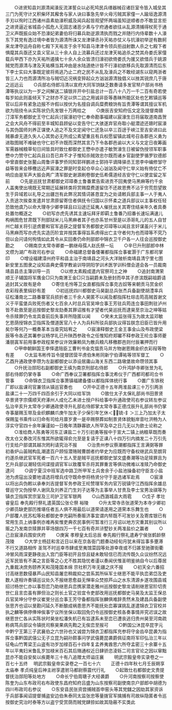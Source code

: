 <!-- { "loadSidebar": true } -->
　　○进贤知县刘源清闻濠反流涕誓众以必死鸠民兵缮器械召诸巨室令皆入城垒其三门为死守计又积柴环其廨舍与家人诀曰事急先举火毋污贼其家僮一人踰垣逸源清手刃以徇时江西诸州县素劫濠积威及闻兵起皆观望怀两端虽知逆顺者亦不敢显言拒之进贤逼近省城县小孤危人无固志诸恶少素与宁府通者欲往从乱源清捕得杖死于通卫义声既振众始不恐濠妃弟妻伯将归募兵助逆源清执而戮之并随行内侍辈数十人濠东下其党有逸过境中者皆为源清所诛又龙津驿丞孙天祐亦仗义与抗濠初举逆有数舸来龙津夺运舟自称七殿下天祐言于余干知县马津津令领兵拒战射数人杀之七殿下者惧麾其兵亟还又袁义官从三十余人自上流募兵还过龙津天祐追杀之焚其舟娄氏家僮载兵甲西下亦为天祐所遏擒七十余人余众皆溃归濠初欲倚娄氏为援又欲借兵于姚源贼党而源清与津及天祐横当其冲由是水陆道绝计皆不行濠初欲移兵先取源清而后东下李士实曰大事既定彼将焉逃乃止二府之民不从乱及濠兵之不敢经湖东以窥两浙者皆三人力也而源清所冶与贼切近况祸变猝起众方汹汹源清独倡义以挫其锐庶几于唐之巡远云
　　○兵部右侍郎冯清以宣府大同军饷缺乏数奏请多发官帑户部尚书杨潭等执议以为一岁之间解送二镇银并开中引盐总计一百八十八万一千二百有奇若使每岁如此则虽倾天下之财亦不足以供二边之用诚非臣等愚昧所能区处也乞敕镇巡等官以后非有紧急边报不许假以按伏为名擅自调兵糜费粮饷有旨责潭等谓其擅议军机欲为阻挠令从实陈状仍先发银十万两给之
　　○庚辰吉安知府伍文定及提督南赣汀漳军务都御史王守仁起兵讨宸濠初守仁奉命勘事福建以宸濠生日将届取道南昌贺之会大风舟不得前至丰城知县顾佖以变告守仁大骇遂弃官舟取小艇潜迹还赣时宸濠与其伪国师刘养正谋使人追之不及文定闻守仁还急以卒三百迓于峡江至吉安进曰此贼暴虐无道久失人心其势必无所成公素望重且有兵权愿留镇此城号召各郡邑义勇为进取图贼不难破也守仁初不许既而深然其言乃下令各郡邑谕以大义与文定日夜筹画军需器械粮草旬日间皆具时致仕都御史王懋中亦遣子敏贺濠生日被留伪授领军职事懋中力赞守仁起兵且曰吾已弃不才子惟知杀贼效忠尔既而诸乡官副使罗循罗钦德郎中曾直御史张鳌山周鲁评事罗侨同知郭祥鹏进士郭持平谪降驿丞王思李中编修邹守益等皆来会移檄远近声宸濠之罪是时变起仓卒众心汹汹及闻守仁举义始有倚仗亡不响应由是军声大振会两广清军御史谢源刷卷御史伍希儒道经吉安守仁以便宜留之军前
　　○先是巡抚甘肃都御史邓璋奏土鲁番累告索进贡不回夷使马黑麻等约千余人盖夷使出境既无常期迁延展转类将赏赐糜费遂留住不还故恩赉不沾于穷荒怨望致生于异域若以礼导之出疆岂有此弊况其情词甚恳宜为之处请敕兵部主事一人于夷人入贡途次挨查发遣并甘肃原留寄住者俱抚令归国以示怀柔之道兵部议以主事权任轻恐致他虞乃以命大理寺少卿李铎且曰沿途迁延夷人催抚出关其寄住结亲年久者具奏处置勿概逐之
　　○初写亦虎先诱其主速坛拜牙即羁土鲁番乃招番长速坛满速儿构祸图危甘肃既下刑部狱米儿马黑麻者其子也亦系甘州至是以添哥癿儿的五人自甘州亡越关将引逆虏要和官军追获之提督军务都御史邓璋等以闻且言奸谋虽兴于米儿马黑麻而写亦虎先实造历阶宜并按其事得旨系虏得出亡主守者何为也而璋等不究乃但以会问请何徇情如此其令从实回奏仍命刑部郎中锦衣卫千户各一人往会巡按御史勘之
　　○赐南京太常寺卿娄一鹏继母孺人赵氏祭一坛
　　○辛巳升刑部郎中林文缵为湖广布政司右参议
　　○命福建总督备倭署都指挥佥事崔灏于广东都司掌印
　　○增设福建漳州府平和县主治于南靖县之河头大洋陂析南靖县清宁里七图新安里五图隶之设知县典史儒学教谕训导阴阳学训术医学训科僧会道会各一员裁南靖县县丞主簿训导一员
　　○以修太素殿成遣内官祭司土之神
　　○追封南渭荣顺王子辅国将军膺金□只为南渭王金□只当嗣爵未及册封而卒其子彦滨既嗣祖爵请追封其父故有是命
　　○寄住毛怜等卫女直都指挥佥事克古奴等来朝贡马赏金织衣彩叚表里绢钞有差
　　○初巡抚四川都御史马昊副总兵张杰兵备副使胡澧率兵征松潘南北二路番寨官兵损折者三千余人昊匿不以闻及都指挥杜琮击筠高贼首谢文义于平蛮堡兵败死伤者又七百余人时总兵官吴坤佥事王芳驻兵筠连佥事田荆驻泸州皆不赴救至是巡按御史黎龙劾奏其罪诏推有才望者代昊巡抚而逮昊至京治之坤等姑令杀赎罪仍令龙具查前后失事并所隐匿以闻
　　○癸未太监张得玉为故太监邓敏乞恩荫授锦衣卫指挥及僧道医官八十人为兵科所驳兵部执议得旨朕念旧臣已皆升用矣尔等何乃一概奏革本当查究姑宥之
　　○宸濠释御史王金王事金山及布政使梁辰等令各还其署参议杨学礼已升陕西参政令之任惟知府郑瓛不释参政王纶佥事师夔潘朋寘军前用事参政程杲参议许效廉赖凤为散兵粮凡移檄郡邑则付辰署押而行
　　○甲申朝鲜国王李怿遣陪臣工曹判书金克愊贡马并方物谢恩赐金织衣彩叚等物有差
　　○太监韦彬传旨令提督团营平虏伯朱彬同新宁伯谭祐等领军督工
　　○乙酉升通政使李瓒为左副都御史以添设居庸山海关东西二路墩堡故命瓒领其事
　　○升抚治郧阳右副都御史王缜为南京刑部右侍郎
　　○升鸿胪寺卿张昱为礼部右侍郎仍掌寺事
　　○命广西奉议卫署都指挥佥事沈希仪于广西都司都司佥书管事
　　○命锦衣卫指挥佥事萧镇福建备倭以都指挥体统行事
　　○置广东铁税厂即以盐课司官兼领从镇巡官奏也
　　○开中正德十五年两淮盐课三十万引两浙盐课二十一万四千四百余引于大同以给军饷
　　○致仕太子太保礼部尚书田景贤卒景贤字宗儒顺天府涿州人成化乙未进士授户科给事中升通政使司右参议转左参议弘治辛亥升太常寺少卿通政使寻升礼部右侍郎掌太常寺事正德戊辰升礼部尚书仍掌寺事屡赐玉带及金织麒麟爪庚午加太子少保引年乞休＜锍-釒＞三上乃加太子太保赐玺书乘传以归命有司给月廪岁隶一是卒赐祭葬如制景贤体貌魁岸音吐洪畅为人淳实守官四十余年廉谨如一日晚年清静寡欲人所罕及卒之日几无以为歛士论称之
　　○准给商人陈勇等河东正课盐二十万引初勇等报中于宣大二镇上纳粮草既而奏改太仓又奏改河东惟其所欲辄得俞允至是复请于正课八十四万引内摘发二十万引先行支给户部谓其越次罔利请究治不报
　　○治贵州参议蔡潮都指挥王言满弼等罪初香炉山苖贼构乱潮遣百户顾恒潜赂贼曹朗者约举史为应既而守备权继武兵至朗背约遂杀继武官军死者一百六十五人至是贼平巡抚都御史邹文盛奏潮等功足赎罪且为乞升兵部议潮轻信间谍擅调官军以致覆军杀将其罪重言等俱功微难以准赎乃命御史逮问
　　○调宁夏汉中班军选中路卫所甲军土兵舍余于小盐池操备初守臣言小盐池为虏寇出没要地请选将增兵戍守既命参将杨贤分守于是选诸军赴焉
　　○宸濠以将出兵伪敕以承奉刘吉提督军务参政王纶赞理军务内官万锐镇守江西指挥余雄总督巡守又伪授举人谢凤及刘养正门生刘子达等为主事举人甘贵及李士宝男汝祺等为镇衣卫指挥赏宗室及三司护卫官军银两
　　○山西潞城县大雨雹
　　○戊子  孝壮睿皇后  奉先殿行祭礼遣英国公张仑祭  裕陵
　　○升太常寺丞张道荣为本寺少卿初少卿员缺吏部历推堪任者五人俱不用最后以道荣请遂用之道荣本乐舞生也
　　○户部覆人抚苏松等处都御史李充嗣所奏赈济事宜谓内帑既不可发钞关及寄库银已有常用生员上纳事例亦难再矣惟吏典农民事例可暂准行三月诏以地方灾重其别议所以赈之乃发南京赎罪并草场银四万一千七百有奇并浒墅钞关两准盐价之赢者
　　○己丑宸濠兵围安庆府
　　○庚寅  孝穆皇太后忌辰  奉先殿行祭礼遣寿宁侯张鹤龄祭  茂陵
　　○大学士杨廷和言近日以来在京各衙门题奏动经旬月犹未得旨事多壅滞不行又道路相传  圣驾不时巡幸市肆或至夷馆菜园等处游幸夜或不归甚至驰骤街衢冲冒风雨深更静夜出入宫门臣等初开且惊且疑未敢轻信已而流传既久众议纷然况远近军民皆有不美之言臣等之心尤不胜其隐忧者谨以奏闻伏惟圣明鉴纳自今以后尊居九重裁决庶务颐养天和茂隆国本绵  宗社积万年无疆之庆不报
　　○初天全六番招讨高继恩数侵暴芦山民知县屠恋稍裁抑之尝系其所纵军士继恩不能平执峦弟岱及吏数人遂相许奏镇巡议处久不报继恩愈益无惮率众焚掠芦山之水东清源乡遂攻围县城招讨杨世仁亦以事怨峦乃助继恩兵峦携家潜走雅州巡按御史黎龙请削继恩官阶切责世仁且言峦虽有罪但治之则长土官之验宜令吏部改用巡抚都御史马昊及太监王保总兵官吴坤分守参议崔旻分巡佥事王芳守备都指挥张麟俱难辞责然未及建昌兵备副使张思齐也诏以旻勘问延久不断酿成祸患思齐不能抚处峦寡谋挑乱遂遣锦衣卫官校并执之麟等俱停俸坤俟事宁议所坐保以取回免仍令巡按御史核各奏事情并究迟误之故继恩世仁各从实陈状时昊坐松潘失机已有旨逮系未至峦已遭丧逃归贵州昊至河南疏称病笃兵部议令镇抚司察昊果病先鞫之无俟峦至报可
　　○黔国公沐昆卒昆字元中黔宁王第三子武襄伯之六世孙也又诚尝为锦衣卫都指挥充参将守金齿卒昆袭为指挥佥事黔国武僖公无子立昆为嗣孙颇事问学武僖薨昆袭爵佩征南将军印弘治三年以征龟山竹箐梁王山盗有功岁加禄百石十四年复孟养夷酋思六所夺孟密三十余寨十五年以平夷妇米鲁乱岁加禄米百石其后赂通权近日肆骄恣淩轹二司言官论之因以窜黜昆亦不能自安矣以疾薨年三十有八追赠太师谥庄襄
　　明武宗毅皇帝实录卷之一百七十五终
　明武宗毅皇帝实录卷之一百七十六
　　正德十四年秋七月壬辰朔享  太庙奉  孝贞纯皇后神主祔享遣驸马都尉蔡震代行礼
　　○起致仕右都御史文贵提督抚治郧阳等处地方
　　○命长宁伯周瑭子大经袭爵
　　○升河南按察司按察使陈奎为山东布政司右布政使东昌府知府吕盛为山东按察司副使南京户部郎中胡德为四川布政司右参议
　　○东安县民张资尝捕贼首申窑头等其党讎之因劫其家资诉于兵部事闻诏提督捕盗安边伯朱泰同太监张忠等量拨官军擒捕有司故纵隐匿者令巡按御史究治时泰等方以盗宁受赏荫而贼党肆掠如故其隐蔽不实类此
